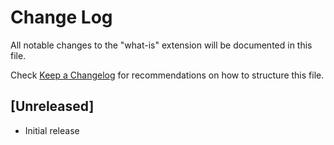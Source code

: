 # Change Log

All notable changes to the "what-is" extension will be documented in this file.

Check [Keep a Changelog](http://keepachangelog.com/) for recommendations on how to structure this file.

## [Unreleased]

- Initial release